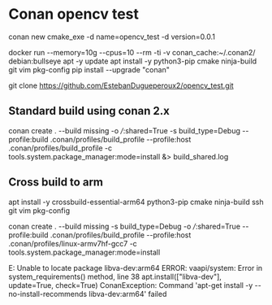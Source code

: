 # Conan opencv test

conan new cmake_exe -d name=opencv_test -d version=0.0.1 

docker run --memory=10g --cpus=10 --rm -ti -v conan_cache:~/.conan2/ debian:bullseye
apt -y update
apt install -y python3-pip cmake ninja-build git vim pkg-config
pip install --upgrade "conan"

git clone https://github.com/EstebanDugueperoux2/opencv_test.git

## Standard build using conan 2.x

conan create . --build missing -o */*:shared=True -s build_type=Debug --profile:build .conan/profiles/build_profile --profile:host .conan/profiles/build_profile -c tools.system.package_manager:mode=install &> build_shared.log

## Cross build to arm

apt install -y crossbuild-essential-arm64 python3-pip cmake ninja-build ssh git vim pkg-config

conan create . --build missing -s build_type=Debug -o */*:shared=True --profile:build .conan/profiles/build_profile --profile:host .conan/profiles/linux-armv7hf-gcc7 -c tools.system.package_manager:mode=install

E: Unable to locate package libva-dev:arm64
ERROR: vaapi/system: Error in system_requirements() method, line 38
	apt.install(["libva-dev"], update=True, check=True)
	ConanException: Command 'apt-get install -y --no-install-recommends libva-dev:arm64' failed
